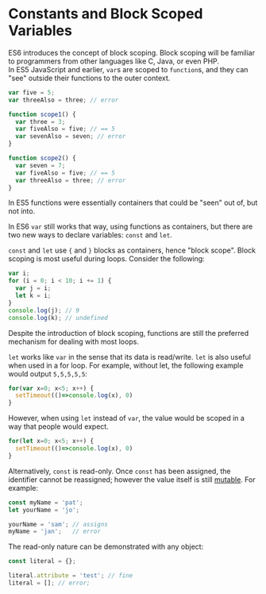 # Constants and Block Scoped Variables

ES6 introduces the concept of block scoping.  Block scoping will be familiar to
programmers from other languages like C, Java, or even PHP.  
In ES5 JavaScript and earlier, `var`s are scoped to `function`s, 
and they can "see" outside their functions to the outer context.

```js
var five = 5;
var threeAlso = three; // error

function scope1() {
  var three = 3;
  var fiveAlso = five; // == 5
  var sevenAlso = seven; // error
}

function scope2() {
  var seven = 7;
  var fiveAlso = five; // == 5
  var threeAlso = three; // error
}
```

In ES5 functions were essentially containers that could be "seen" out of, but
not into.

In ES6 `var` still works that way, using functions as containers, but there are
two new ways to declare variables: `const` and `let`. 

`const` and `let` use `{` and `}` blocks as containers, hence "block scope". 
Block scoping is most useful during loops.  Consider the following:

```js
var i;
for (i = 0; i < 10; i += 1) {
  var j = i;
  let k = i;
}
console.log(j); // 9
console.log(k); // undefined
```

Despite the introduction of block scoping, functions are still the preferred mechanism for dealing with most loops.

`let` works like `var` in the sense that its data is read/write. `let` is also useful when used in a for loop. For example, without let, the following example would output `5,5,5,5,5`:

```js
for(var x=0; x<5; x++) {
  setTimeout(()=>console.log(x), 0)
}
```

However, when using `let` instead of `var`, the value would be scoped in a way that people would expect.

```js
for(let x=0; x<5; x++) {
  setTimeout(()=>console.log(x), 0)
}
```

Alternatively, `const` is read-only.  Once `const` has been assigned, the identifier cannot be
reassigned; however the value itself is still [mutable](https://developer.mozilla.org/en-US/docs/Web/JavaScript/Reference/Statements/const).
For example:

```js
const myName = 'pat';
let yourName = 'jo';

yourName = 'sam'; // assigns
myName = 'jan';   // error
```

The read-only nature can be demonstrated with any object:

```js
const literal = {};

literal.attribute = 'test'; // fine
literal = []; // error;
```
